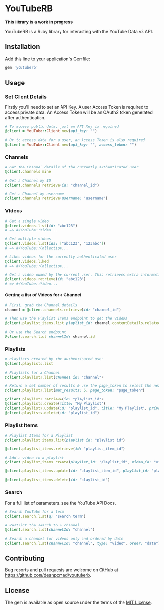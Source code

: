 # YouTubeRB

**This library is a work in progress**

YouTubeRB is a Ruby library for interacting with the YouTube Data v3 API.

## Installation

Add this line to your application's Gemfile:

```ruby
gem 'youtuberb'
```

## Usage

### Set Client Details

Firstly you'll need to set an API Key. A user Access Token is required to access private data.
An Access Token will be an OAuth2 token generated after authentication.

```ruby
# To access public data, just an API Key is required
@client = YouTube::Client.new(api_key: "")

# Or to access data for a user, an Access Token is also required
@client = YouTube::Client.new(api_key: "", access_token: "")
```

### Channels

```ruby
# Get the Channel details of the currently authenticated user
@client.channels.mine

# Get a Channel by ID
@client.channels.retrieve(id: "channel_id")

# Get a Channel by username
@client.channels.retrieve(username: "username")
```

### Videos

```ruby
# Get a single video
@client.videos.list(id: "abc123")
# => #<YouTube::Video...

# Get multiple videos
@client.videos.list(ids: ["abc123", "123abc"])
# => #<YouTube::Collection...

# Liked videos for the currently authenticated user
@client.videos.liked
# => #<YouTube::Collection...

# Get a video owned by the current user. This retrieves extra information so will only work on videos owned by the current user.
@client.videos.retrieve(id: "abc123")
# => #<YouTube::Video...
```

#### Getting a list of Videos for a Channel

```ruby
# First, grab the Channel details
channel = @client.channels.retrieve(id: "channel_id")

# Then use the Playlist Items endpoint to get the Videos
@client.playlist_items.list playlist_id: channel.contentDetails.relatedPlaylists.uploads

# Or use the Search endpoint
@client.search.list channelId: channel.id
```

### Playlists

```ruby
# Playlists created by the authenticated user
@client.playlists.list

# Playlists for a Channel
@client.playlists.list(channel_id: "channel")

# Return a set number of results & use the page_token to select the next/previous page
@client.playlists.list(max_results: 5, page_token: "page_token")

@client.playlists.retrieve(id: "playlist_id")
@client.playlists.create(title: "My Playlist")
@client.playlists.update(id: "playlist_id", title: "My Playlist", privacy_status: "public")
@client.playlists.delete(id: "playlist_id")
```

### Playlist Items

```ruby
# Playlist Items for a Playlist
@client.playlist_items.list(playlist_id: "playlist_id")

@client.playlist_items.retrieve(id: "playlist_item_id")

# Add a video to a playlist
@client.playlist_items.create(playlist_id: "playlist_id", video_id: "video_id")

@client.playlist_items.update(id: "playlist_item_id", playlist_id: "playlist_id", video_id: "video_id")

@client.playlist_items.delete(id: "playlist_id")
```

### Search

For a full list of parameters, see the [YouTube API Docs](https://developers.google.com/youtube/v3/docs/search/list).

```ruby
# Search YouTube for a term
@client.search.list(q: "search term")

# Restrict the search to a channel
@client.search.list(channelId: "channel")

# Search a channel for videos only and ordered by date
@client.search.list(channelId: "channel", type: "video", order: "date")
```

## Contributing

Bug reports and pull requests are welcome on GitHub at https://github.com/deanpcmad/youtuberb.

## License

The gem is available as open source under the terms of the [MIT License](https://opensource.org/licenses/MIT).

